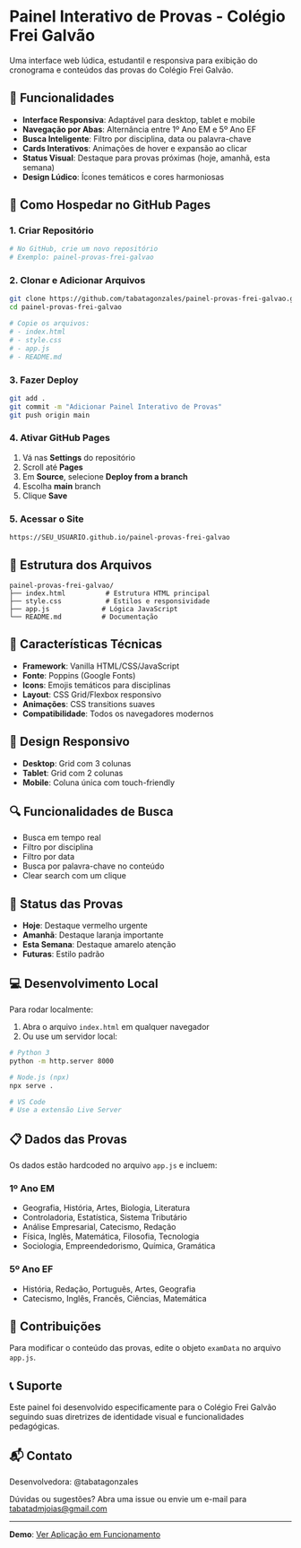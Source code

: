 # Painel Interativo de Provas - Colégio Frei Galvão

Uma interface web lúdica, estudantil e responsiva para exibição do cronograma e conteúdos das provas do Colégio Frei Galvão.

## 🎯 Funcionalidades

- **Interface Responsiva**: Adaptável para desktop, tablet e mobile
- **Navegação por Abas**: Alternância entre 1º Ano EM e 5º Ano EF
- **Busca Inteligente**: Filtro por disciplina, data ou palavra-chave
- **Cards Interativos**: Animações de hover e expansão ao clicar
- **Status Visual**: Destaque para provas próximas (hoje, amanhã, esta semana)
- **Design Lúdico**: Ícones temáticos e cores harmoniosas

## 🚀 Como Hospedar no GitHub Pages

### 1. Criar Repositório
```bash
# No GitHub, crie um novo repositório
# Exemplo: painel-provas-frei-galvao
```

### 2. Clonar e Adicionar Arquivos
```bash
git clone https://github.com/tabatagonzales/painel-provas-frei-galvao.git
cd painel-provas-frei-galvao

# Copie os arquivos:
# - index.html
# - style.css  
# - app.js
# - README.md
```

### 3. Fazer Deploy
```bash
git add .
git commit -m "Adicionar Painel Interativo de Provas"
git push origin main
```

### 4. Ativar GitHub Pages
1. Vá nas **Settings** do repositório
2. Scroll até **Pages** 
3. Em **Source**, selecione **Deploy from a branch**
4. Escolha **main** branch
5. Clique **Save**

### 5. Acessar o Site
```
https://SEU_USUARIO.github.io/painel-provas-frei-galvao
```

## 📁 Estrutura dos Arquivos

```
painel-provas-frei-galvao/
├── index.html          # Estrutura HTML principal
├── style.css           # Estilos e responsividade
├── app.js             # Lógica JavaScript
└── README.md          # Documentação
```

## 🎨 Características Técnicas

- **Framework**: Vanilla HTML/CSS/JavaScript
- **Fonte**: Poppins (Google Fonts)
- **Icons**: Emojis temáticos para disciplinas
- **Layout**: CSS Grid/Flexbox responsivo
- **Animações**: CSS transitions suaves
- **Compatibilidade**: Todos os navegadores modernos

## 📱 Design Responsivo

- **Desktop**: Grid com 3 colunas
- **Tablet**: Grid com 2 colunas
- **Mobile**: Coluna única com touch-friendly

## 🔍 Funcionalidades de Busca

- Busca em tempo real
- Filtro por disciplina
- Filtro por data
- Busca por palavra-chave no conteúdo
- Clear search com um clique

## 🎯 Status das Provas

- **Hoje**: Destaque vermelho urgente
- **Amanhã**: Destaque laranja importante  
- **Esta Semana**: Destaque amarelo atenção
- **Futuras**: Estilo padrão

## 💻 Desenvolvimento Local

Para rodar localmente:

1. Abra o arquivo `index.html` em qualquer navegador
2. Ou use um servidor local:
```bash
# Python 3
python -m http.server 8000

# Node.js (npx)
npx serve .

# VS Code
# Use a extensão Live Server
```

## 📋 Dados das Provas

Os dados estão hardcoded no arquivo `app.js` e incluem:

### 1º Ano EM
- Geografia, História, Artes, Biologia, Literatura
- Controladoria, Estatística, Sistema Tributário
- Análise Empresarial, Catecismo, Redação
- Física, Inglês, Matemática, Filosofia, Tecnologia
- Sociologia, Empreendedorismo, Química, Gramática

### 5º Ano EF  
- História, Redação, Português, Artes, Geografia
- Catecismo, Inglês, Francês, Ciências, Matemática

## 🤝 Contribuições

Para modificar o conteúdo das provas, edite o objeto `examData` no arquivo `app.js`.

## 📞 Suporte

Este painel foi desenvolvido especificamente para o Colégio Frei Galvão seguindo suas diretrizes de identidade visual e funcionalidades pedagógicas.

## 📬 Contato

Desenvolvedora: @tabatagonzales

Dúvidas ou sugestões? Abra uma issue ou envie um e-mail para tabatadmjoias@gmail.com

---

**Demo**: [Ver Aplicação em Funcionamento](https://tabatagonzales.github.io/painel-provas-frei-galvao)
